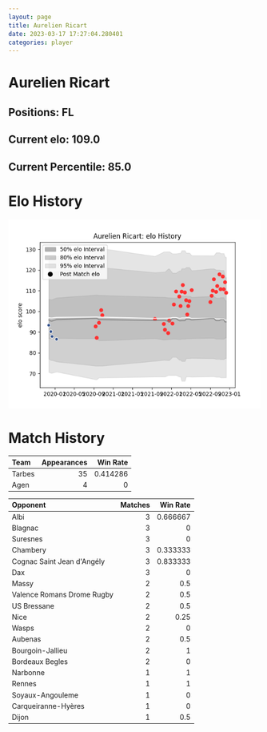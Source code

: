 ```yaml
---  
layout: page  
title: Aurelien Ricart  
date: 2023-03-17 17:27:04.280401  
categories: player  
---
```

# Aurelien Ricart

## Positions: FL

## Current elo: 109.0

## Current Percentile: 85.0

# Elo History


![elo history](history_AurelienRicart.png)
# Match History


| Team   |   Appearances |   Win Rate |
|:-------|--------------:|-----------:|
| Tarbes |            35 |   0.414286 |
| Agen   |             4 |   0        |

| Opponent                   |   Matches |   Win Rate |
|:---------------------------|----------:|-----------:|
| Albi                       |         3 |   0.666667 |
| Blagnac                    |         3 |   0        |
| Suresnes                   |         3 |   0        |
| Chambery                   |         3 |   0.333333 |
| Cognac Saint Jean d'Angély |         3 |   0.833333 |
| Dax                        |         3 |   0        |
| Massy                      |         2 |   0.5      |
| Valence Romans Drome Rugby |         2 |   0.5      |
| US Bressane                |         2 |   0.5      |
| Nice                       |         2 |   0.25     |
| Wasps                      |         2 |   0        |
| Aubenas                    |         2 |   0.5      |
| Bourgoin-Jallieu           |         2 |   1        |
| Bordeaux Begles            |         2 |   0        |
| Narbonne                   |         1 |   1        |
| Rennes                     |         1 |   1        |
| Soyaux-Angouleme           |         1 |   0        |
| Carqueiranne-Hyères        |         1 |   0        |
| Dijon                      |         1 |   0.5      |